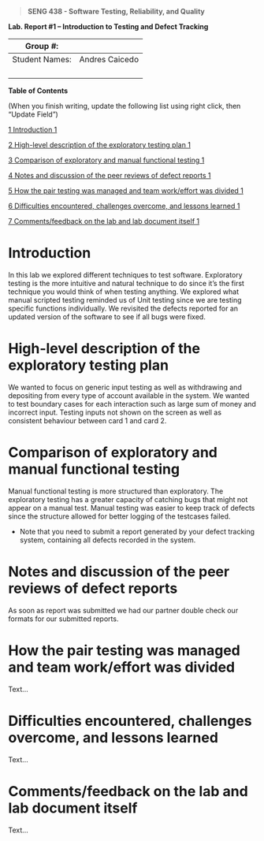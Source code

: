 >   **SENG 438 - Software Testing, Reliability, and Quality**

**Lab. Report \#1 – Introduction to Testing and Defect Tracking**

| Group \#:       |   |
|-----------------|---|
| Student Names:  |  Andres Caicedo |
|                 |   |
|                 |   |
|                 |   |
|                 |   |

**Table of Contents**

(When you finish writing, update the following list using right click, then
“Update Field”)

[1 Introduction	1](#_Toc439194677)

[2 High-level description of the exploratory testing plan	1](#_Toc439194678)

[3 Comparison of exploratory and manual functional testing	1](#_Toc439194679)

[4 Notes and discussion of the peer reviews of defect reports	1](#_Toc439194680)

[5 How the pair testing was managed and team work/effort was
divided	1](#_Toc439194681)

[6 Difficulties encountered, challenges overcome, and lessons
learned	1](#_Toc439194682)

[7 Comments/feedback on the lab and lab document itself	1](#_Toc439194683)

# Introduction

In this lab we explored different techniques to test software. Exploratory testing is the more 
intuitive and natural technique to do since it’s the first technique you would think of when testing anything. We explored what manual scripted testing reminded us of Unit testing since we are testing specific functions individually. We revisited the defects reported for an updated version of the software to see if all bugs were fixed.  

# High-level description of the exploratory testing plan

We wanted to focus on generic input testing as well as withdrawing and depositing from every type of account available in the system. We wanted to test boundary cases for each interaction such as large sum of money and incorrect input. Testing inputs not shown on the screen as well as consistent behaviour between card 1 and card 2. 

# Comparison of exploratory and manual functional testing

Manual functional testing is more structured than exploratory. The exploratory testing has a greater capacity of catching bugs that might not appear on a manual test. Manual testing was easier to keep track of defects since the structure allowed for better logging of the testcases failed. 

-   Note that you need to submit a report generated by your defect tracking
    system, containing all defects recorded in the system.

# Notes and discussion of the peer reviews of defect reports

As soon as report was submitted we had our partner double check our formats for our submitted reports. 

# How the pair testing was managed and team work/effort was divided 

Text…

# Difficulties encountered, challenges overcome, and lessons learned

Text…

# Comments/feedback on the lab and lab document itself

Text…
